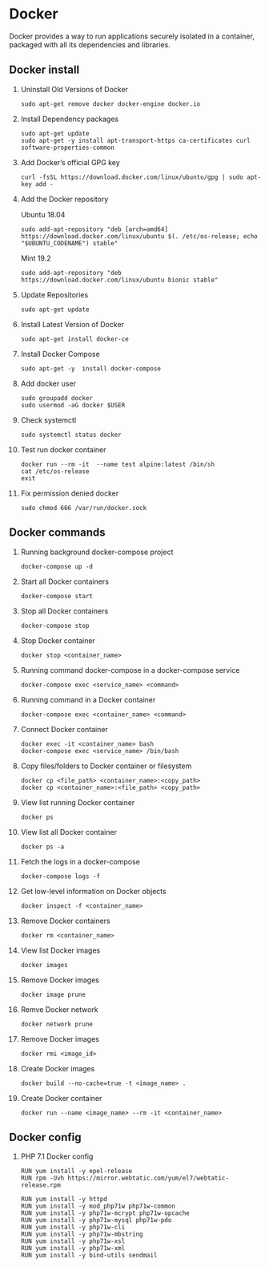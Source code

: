 Docker
======

Docker provides a way to run applications securely isolated in a container, packaged with all its dependencies and libraries.

## Docker install

1. Uninstall Old Versions of Docker

    ```shell
    sudo apt-get remove docker docker-engine docker.io
    ```
1. Install Dependency packages
    ```shell
    sudo apt-get update
    sudo apt-get -y install apt-transport-https ca-certificates curl software-properties-common
    ```

1. Add Docker’s official GPG key
    ```shell
    curl -fsSL https://download.docker.com/linux/ubuntu/gpg | sudo apt-key add -
    ```

1. Add the Docker repository

    Ubuntu 18.04
    ```shell
    sudo add-apt-repository "deb [arch=amd64] https://download.docker.com/linux/ubuntu $(. /etc/os-release; echo "$UBUNTU_CODENAME") stable"
    ```

    Mint 19.2
    ```shell
    sudo add-apt-repository "deb https://download.docker.com/linux/ubuntu bionic stable"
    ```

1. Update Repositories
    ```shell
    sudo apt-get update
    ```

1. Install Latest Version of Docker

    ```shell
    sudo apt-get install docker-ce
    ```

1. Install Docker Compose
    ```shell
    sudo apt-get -y  install docker-compose
    ```

1.  Add docker user

    ```shell
    sudo groupadd docker
    sudo usermod -aG docker $USER
    ```

1. Check systemctl
    ```shell
    sudo systemctl status docker
    ```

1. Test run docker container
    ```shell
    docker run --rm -it  --name test alpine:latest /bin/sh
    cat /etc/os-release 
    exit
    ```

1. Fix permission denied docker
    ```shell
    sudo chmod 666 /var/run/docker.sock
    ``` 

## Docker commands

1. Running background docker-compose project

    ```shell
    docker-compose up -d
    ```

1. Start all Docker containers

    ```shell
    docker-compose start
    ```

1. Stop all Docker containers

    ```shell
    docker-compose stop
    ```

1. Stop Docker container

    ```shell
    docker stop <container_name>
    ```

1. Running command docker-compose in a docker-compose service

    ```shell
    docker-compose exec <service_name> <command>
    ```

1. Running command in a Docker container

    ```shell
    docker-compose exec <container_name> <command>
    ```

1. Connect Docker container

    ```shell
    docker exec -it <container_name> bash
    docker-compose exec <service_name> /bin/bash
    ```

1. Copy files/folders to Docker container or filesystem

    ```shell
    docker cp <file_path> <container_name>:<copy_path>
    docker cp <container_name>:<file_path> <copy_path> 
    ```
    
1. View list running Docker container

    ```shell
    docker ps
    ```

1. View list all Docker container

    ```shell
    docker ps -a
    ```
    
1.  Fetch the logs in a docker-compose

    ```shell
    docker-compose logs -f
    ```

1. Get low-level information on Docker objects

    ```shell
    docker inspect -f <container_name>
    ```

1. Remove Docker containers

    ```shell
    docker rm <container_name>
    ```

1. View list Docker images

    ```shell
    docker images
    ```

1. Remove Docker images

    ```shell
    docker image prune
    ```

1. Remve Docker network
    ```shell
    docker network prune
    ```

1. Remove Docker images

    ```shell
    docker rmi <image_id>
    ```

1. Create Docker images
    ```shell
    docker build --no-cache=true -t <image_name> .
    ```

1. Create Docker container
    ```shell
    docker run --name <image_name> --rm -it <container_name> 
    ```


## Docker config

1. PHP 7.1 Docker config
    ```shell
    RUN yum install -y epel-release
    RUN rpm -Uvh https://mirror.webtatic.com/yum/el7/webtatic-release.rpm

    RUN yum install -y httpd
    RUN yum install -y mod_php71w php71w-common
    RUN yum install -y php71w-mcrypt php71w-opcache
    RUN yum install -y php71w-mysql php71w-pdo
    RUN yum install -y php71w-cli
    RUN yum install -y php71w-mbstring
    RUN yum install -y php71w-xsl
    RUN yum install -y php71w-xml
    RUN yum install -y bind-utils sendmail
    ```
